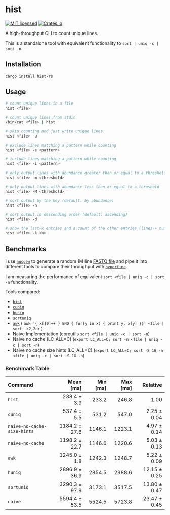 # hist

[![MIT licensed](https://img.shields.io/badge/license-MIT-blue.svg)](./LICENSE.md)
[![Crates.io](https://img.shields.io/crates/d/hist-rs?color=orange&label=crates.io)](https://crates.io/crates/hist-rs)

A high-throughput CLI to count unique lines.

This is a standalone tool with equivalent functionality to `sort | uniq -c | sort -n`.

## Installation

```bash
cargo install hist-rs
```

## Usage

```bash
# count unique lines in a file
hist <file>

# count unique lines from stdin
/bin/cat <file> | hist

# skip counting and just write unique lines
hist <file> -u

# exclude lines matching a pattern while counting
hist <file> -e <pattern>

# include lines matching a pattern while counting
hist <file> -i <pattern>

# only output lines with abundance greater than or equal to a threshold
hist <file> -m <threshold>

# only output lines with abundance less than or equal to a threshold
hist <file> -M <threshold>

# sort output by the key (default: by abundance)
hist <file> -n

# sort output in descending order (default: ascending)
hist <file> -d

# show the last-k entries and a count of the other entries (lines + number of elements)
hist <file> -k <k>
```

## Benchmarks

I use [`nucgen`](https://crates.io/crates/nucgen) to generate a random 1M line [FASTQ file](https://en.wikipedia.org/wiki/FASTQ_format) and pipe it into different tools to compare their throughput with [`hyperfine`](https://lib.rs/crates/hyperfine).

I am measuring the performance of equivalent `sort <file | uniq -c | sort -n` functionality.

Tools compared:
- [`hist`](https://lib.rs/crates/hist-rs)
- [`cuniq`](https://lib.rs/crates/cuniq)
- [`huniq`](https://lib.rs/crates/huniq)
- [`sortuniq`](https://lib.rs/crates/sortuniq)
- [`awk`](https://www.gnu.org/software/gawk/manual/gawk.html) ( `awk '{ x[$0]++ } END { for(y in x) { print y, x[y] }}' <file | sort -k2,2nr` )
- Naive Implementation (coreutils `sort <file | uniq -c | sort -n`)
- Naive no cache (LC_ALL=C) (`export LC_ALL=C; sort -n <file | uniq -c | sort -n`)
- Naive no cache size hints (LC_ALL=C) (`export LC_ALL=C; sort -S 1G -n <file | uniq -c | sort -S 1G -n`)

### Benchmark Table

| Command | Mean [ms] | Min [ms] | Max [ms] | Relative |
|:---|---:|---:|---:|---:|
| `hist` | 238.4 ± 3.9 | 233.2 | 246.8 | 1.00 |
| `cuniq` | 537.4 ± 5.5 | 531.2 | 547.0 | 2.25 ± 0.04 |
| `naive-no-cache-size-hints` | 1184.2 ± 27.6 | 1146.1 | 1223.1 | 4.97 ± 0.14 |
| `naive-no-cache` | 1198.2 ± 22.7 | 1146.6 | 1220.6 | 5.03 ± 0.13 |
| `awk` | 1245.0 ± 1.8 | 1242.3 | 1248.7 | 5.22 ± 0.09 |
| `huniq` | 2896.9 ± 36.9 | 2854.5 | 2988.6 | 12.15 ± 0.25 |
| `sortuniq` | 3290.3 ± 97.9 | 3173.1 | 3517.5 | 13.80 ± 0.47 |
| `naive` | 5594.4 ± 53.5 | 5524.5 | 5723.8 | 23.47 ± 0.45 |
